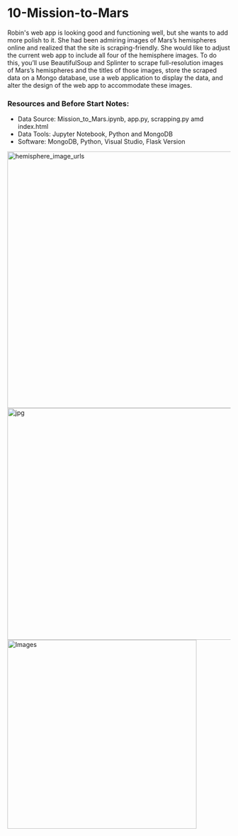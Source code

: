 # 10-Mission-to-Mars

Robin's web app is looking good and functioning well, but she wants to add more polish to it. She had been admiring images of Mars’s hemispheres online and realized that the site is scraping-friendly. She would like to adjust the current web app to include all four of the hemisphere images. To do this, you’ll use BeautifulSoup and Splinter to scrape full-resolution images of Mars’s hemispheres and the titles of those images, store the scraped data on a Mongo database, use a web application to display the data, and alter the design of the web app to accommodate these images.

 ### Resources and Before Start Notes:
 - Data Source: Mission_to_Mars.ipynb, app.py, scrapping.py amd index.html
 - Data Tools: Jupyter Notebook, Python and MongoDB
 - Software: MongoDB, Python, Visual Studio, Flask Version
<img width="580" alt="hemisphere_image_urls" src="https://user-images.githubusercontent.com/99519095/173182495-83f033c0-351a-43f2-9c33-c5e3ec452722.png">
<img width="524" alt="jpg" src="https://user-images.githubusercontent.com/99519095/173182496-bd99ce2a-0010-4b04-b09c-410107576e14.png">
<img width="427" alt="Images" src="https://user-images.githubusercontent.com/99519095/173182497-1391d40a-b372-4a31-ae1b-377b046a5614.png">
